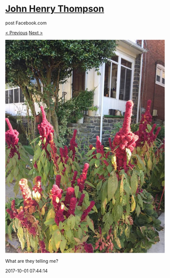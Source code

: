 # [John Henry Thompson](../README.md)
post Facebook.com

[< Previous](2017-10-01-1.md) [Next >](2017-09-28-1.md)

[![](../media/2017-10-01/Timeline-Photos-What-are-they-telling-me.jpg)](../README.md)

What are they telling me?

2017-10-01 07:44:14